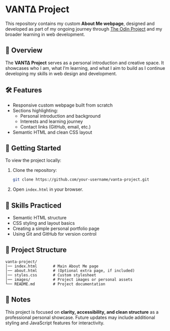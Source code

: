 # VANT∆ Project

This repository contains my custom **About Me webpage**, designed and developed as part of my ongoing journey through [The Odin Project](https://www.theodinproject.com) and my broader learning in web development.

## 📖 Overview
The **VANT∆ Project** serves as a personal introduction and creative space. It showcases who I am, what I’m learning, and what I aim to build as I continue developing my skills in web design and development.

## 🛠️ Features
- Responsive custom webpage built from scratch
- Sections highlighting:
  - Personal introduction and background
  - Interests and learning journey
  - Contact links (GitHub, email, etc.)
- Semantic HTML and clean CSS layout

## 🚀 Getting Started
To view the project locally:
1. Clone the repository:
   ```bash
   git clone https://github.com/your-username/vanta-project.git
   ```
2. Open `index.html` in your browser.

## 🎯 Skills Practiced
- Semantic HTML structure
- CSS styling and layout basics
- Creating a simple personal portfolio page
- Using Git and GitHub for version control

## 📂 Project Structure
```
vanta-project/
│── index.html       # Main About Me page
│── about.html       # (Optional extra page, if included)
│── styles.css       # Custom stylesheet
│── images/          # Project images or personal assets
└── README.md        # Project documentation
```

## 📝 Notes
This project is focused on **clarity, accessibility, and clean structure** as a professional personal showcase. Future updates may include additional styling and JavaScript features for interactivity.

